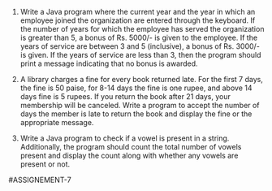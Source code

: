 1. Write a Java program where the current year and the year in which an employee joined the organization are entered through the keyboard. If the number of years for which the employee has served the organization is greater than 5, a bonus of Rs. 5000/- is given to the employee. If the years of service are between 3 and 5 (inclusive), a bonus of Rs. 3000/- is given. If the years of service are less than 3, then the program should print a message indicating that no bonus is awarded.
 
2. A library charges a fine for every book returned late. For the first 7 days, the fine is 50 paise, for 8-14 days the fine is one rupee, and above 14 days fine is 5 rupees. If you return the book after 21 days, your membership will be canceled. Write a program to accept the number of days the member is late to return the book and display the fine or the appropriate message.
 
3. Write a Java program to check if a vowel is present in a string. Additionally, the program should count the total number of vowels present and display the count along with whether any vowels are present or not.

#ASSIGNEMENT-7
